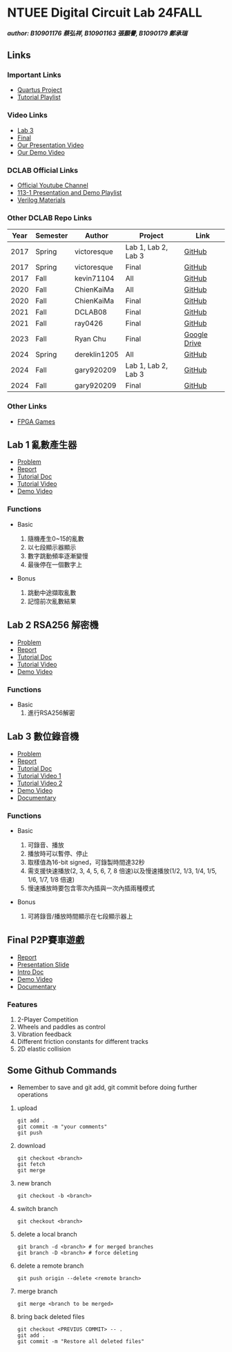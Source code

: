 # NTUEE Digital Circuit Lab 24FALL

##### author: B10901176 蔡弘祥, B10901163 張顥譽, B1090179 鄭承瑞

## Links

### Important Links

 - [Quartus Project](https://drive.google.com/drive/folders/1OktEoPV2jMeLqUy1SiT1-zwpx0gXxLmx?usp=sharing)
 - [Tutorial Playlist](https://www.youtube.com/playlist?list=PLP9ciln8xBIb9-tJLALe52f9hO5jF7NEm)
  
### Video Links

 - [Lab 3](https://youtu.be/LfaZXk93TVM?si=xt3CV7MuYrcmKlDo)
 - [Final](https://youtu.be/1tR94tOqX50?si=pVh7EZTTQjXuG8Md)
 - [Our Presentation Video](https://youtu.be/OwmA2eghf5o?si=G6pYxRW7M8cx9a35)
 - [Our Demo Video](https://youtu.be/X_OLTKEBgTw?si=fdE8sxL5pbc62rOw)

### DCLAB Official Links

 - [Official Youtube Channel](https://www.youtube.com/@dclabntuee8993)
 - [113-1 Presentation and Demo Playlist](https://youtube.com/playlist?list=PLjqvDMiqDL6Ki06k8v3-GK8ipcqom1hJH&si=dq6rd8fkag4ajfMh)
 - [Verilog Materials](https://github.com/Terminatorjjjjj/NTUEE-DCLAB-Materials.git)

### Other DCLAB Repo Links

| Year | Semester | Author      | Project                      | Link                                                                                         |
|------|----------|-------------|------------------------------|----------------------------------------------------------------------------------------------|
| 2017 | Spring   | victoresque | Lab 1, Lab 2, Lab 3          | [GitHub](https://github.com/victoresque/DCLab.git)                                           |
| 2017 | Spring   | victoresque | Final                        | [GitHub](https://github.com/victoresque/FPGA-Renderer.git)                                   |
| 2017 | Fall     | kevin71104  | All                          | [GitHub](https://github.com/kevin71104/DCLab.git)                                            |
| 2020 | Fall     | ChienKaiMa  | All                          | [GitHub](https://github.com/ChienKaiMa/2020Fall-NTUEE-DCLAB.git)                             |
| 2020 | Fall     | ChienKaiMa  | Final                        | [GitHub](https://github.com/ChienKaiMa/HDR-Imaging-with-FPGA.git)                            |
| 2021 | Fall     | DCLAB08     | Final                        | [GitHub](https://github.com/DCLAB08/Real-Time-Image-Video-Dehazing.git)                      |
| 2021 | Fall     | ray0426     | Final                        | [GitHub](https://github.com/ray0426/Pac-Man.git)                                             |
| 2023 | Fall     | Ryan Chu    | Final                        | [Google Drive](https://drive.google.com/file/d/1QJ_y93y4-3qb3C534n-g0cIdbn02ZxVt/view?usp=drive_link) |
| 2024 | Spring   | dereklin1205| All                          | [GitHub](https://github.com/dereklin1205/NTUEE_DCLAB.git)                                    |
| 2024 | Fall     | gary920209  | Lab 1, Lab 2, Lab 3          | [GitHub](https://github.com/gary920209/Digital_Design_Lab.git)                               |
| 2024 | Fall     | gary920209  | Final                        | [GitHub](https://github.com/gary920209/music_interactive_games.git)                          |

### Other Links

 - [FPGA Games](https://github.com/douggilliland/FPGA_Games.git)

## Lab 1 亂數產生器

 - [Problem](./Lab1/doc/Lab1_lecture.pdf)
 - [Report](./Lab1/doc/team04_lab1_report.pdf)
 - [Tutorial Doc](./Lab1/README.md)
 - [Tutorial Video](https://youtu.be/d8w0doN23KI)
 - [Demo Video](https://youtube.com/shorts/18ylWNKHyas?feature=share)

### Functions

- Basic
  1. 隨機產生0~15的亂數
  2. 以七段顯示器顯示
  3. 數字跳動頻率逐漸變慢
  4. 最後停在一個數字上
   
- Bonus
  1. 跳動中途擷取亂數
  2. 記憶前次亂數結果

## Lab 2 RSA256 解密機

 - [Problem](./Lab2/doc/Lab2_lecture.pdf)
 - [Report](./Lab2/doc/team04_lab2_report.pdf)
 - [Tutorial Doc](./Lab2/README.md)
 - [Tutorial Video](https://youtu.be/MsHFpBeLLhE)
 - [Demo Video](https://youtube.com/shorts/qKg8rVshnjM?feature=share)

### Functions

- Basic
  1. 進行RSA256解密

## Lab 3 數位錄音機

 - [Problem](./Lab3/doc/Lab3_lecture.pdf)
 - [Report](./Lab3/doc/team04_lab3_report.pdf)
 - [Tutorial Doc](./Lab3/README.md)
 - [Tutorial Video 1](https://youtu.be/lxQ1CqLxdgA)
 - [Tutorial Video 2](https://youtu.be/XZyHApFdQvU)
 - [Demo Video](https://youtube.com/shorts/vMJCUgTGA44?feature=share)
 - [Documentary](https://youtu.be/LfaZXk93TVM?si=xt3CV7MuYrcmKlDo)

### Functions

- Basic
  1. 可錄音、播放
  2. 播放時可以暫停、停止
  3. 取樣值為16-bit signed，可錄製時間達32秒
  4. 需支援快速播放(2, 3, 4, 5, 6, 7, 8 倍速)以及慢速播放(1/2, 1/3, 1/4, 1/5, 1/6, 1/7, 1/8 倍速)
  5. 慢速播放時要包含零次內插與一次內插兩種模式

- Bonus
  1. 可將錄音/播放時間顯示在七段顯示器上

## Final P2P賽車遊戲

 - [Report](./Final/doc/team04_final_report.pdf)
 - [Presentation Slide](./Final/doc/team04_final_presentation.pdf)
 - [Intro Doc](./Final/README.md)
 - [Demo Video](https://youtu.be/5cRheklZcRc)
 - [Documentary](https://youtu.be/1tR94tOqX50?si=pVh7EZTTQjXuG8Md)

### Features

  1. 2-Player Competition
  2. Wheels and paddles as control
  3. Vibration feedback
  4. Different friction constants for different tracks
  5. 2D elastic collision

## Some Github Commands

* Remember to save and git add, git commit before doing further operations

1. upload

    ```shell
    git add .
    git commit -m "your comments"
    git push
    ```

2. download

    ```shell
    git checkout <branch>
    git fetch
    git merge
    ```

3. new branch

    ```shell
    git checkout -b <branch>
    ```

4. switch branch

    ```shell
    git checkout <branch>
    ```

5. delete a local branch

    ```shell
    git branch -d <branch> # for merged branches
    git branch -D <branch> # force deleting
    ```

6. delete a remote branch

    ```shell
    git push origin --delete <remote branch>
    ```

7. merge branch

    ```shell
    git merge <branch to be merged>
    ```

8. bring back deleted files
   
   ```shell
   git checkout <PREVIUS COMMIT> -- .
   git add .
   git commit -m "Restore all deleted files"
   ```